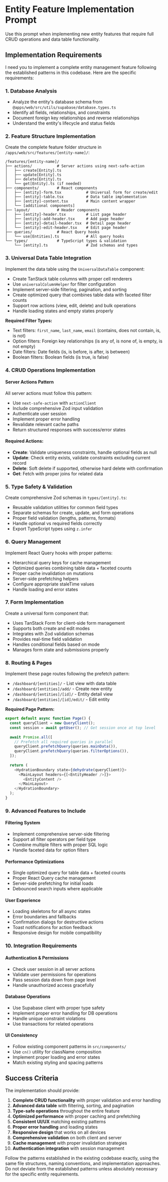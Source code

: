# Entity Feature Implementation Prompt

Use this prompt when implementing new entity features that require full CRUD operations and data table functionality.

## Implementation Requirements

I need you to implement a complete entity management feature following the established patterns in this codebase. Here are the specific requirements:

### 1. Database Analysis
- Analyze the entity's database schema from `@apps/web/src/utils/supabase/database.types.ts`
- Identify all fields, relationships, and constraints
- Document foreign key relationships and reverse relationships
- Understand the entity's lifecycle and status fields

### 2. Feature Structure Implementation
Create the complete feature folder structure in `/apps/web/src/features/[entity-name]/`:

```
/features/[entity-name]/
├── actions/           # Server actions using next-safe-action
│   ├── create[Entity].ts
│   ├── update[Entity].ts  
│   ├── delete[Entity].ts
│   └── get[Entity].ts (if needed)
├── components/        # React components
│   ├── [entity]-form.tsx           # Universal form for create/edit
│   ├── [entity]-table.tsx          # Data table implementation
│   ├── [entity]-content.tsx        # Main content wrapper
│   └── [additional components]
├── layout/            # Header components
│   ├── [entity]-header.tsx         # List page header
│   ├── [entity]-add-header.tsx     # Add page header
│   ├── [entity]-detail-header.tsx  # Detail page header
│   └── [entity]-edit-header.tsx    # Edit page header
├── queries/           # React Query hooks
│   └── use[Entities].ts            # All query hooks
└── types/             # TypeScript types & validation
    └── [entity].ts                 # Zod schemas and types
```

### 3. Universal Data Table Integration
Implement the data table using the `UniversalDataTable` component:

- Create TanStack table columns with proper cell renderers
- Use `universalColumnHelper` for filter configuration
- Implement server-side filtering, pagination, and sorting
- Create optimized query that combines table data with faceted filter counts
- Support row actions (view, edit, delete) and bulk operations
- Handle loading states and empty states properly

**Required Filter Types:**
- Text filters: `first_name`, `last_name`, `email` (contains, does not contain, is, is not)
- Option filters: Foreign key relationships (is any of, is none of, is empty, is not empty)
- Date filters: Date fields (is, is before, is after, is between)
- Boolean filters: Boolean fields (is true, is false)

### 4. CRUD Operations Implementation

#### Server Actions Pattern
All server actions must follow this pattern:
- Use `next-safe-action` with `actionClient`
- Include comprehensive Zod input validation
- Authenticate user session
- Implement proper error handling
- Revalidate relevant cache paths
- Return structured responses with success/error states

#### Required Actions:
- **Create**: Validate uniqueness constraints, handle optional fields as null
- **Update**: Check entity exists, validate constraints excluding current record
- **Delete**: Soft delete if supported, otherwise hard delete with confirmation
- **Get**: Fetch with proper joins for related data

### 5. Type Safety & Validation
Create comprehensive Zod schemas in `types/[entity].ts`:

- Reusable validation utilities for common field types
- Separate schemas for create, update, and form operations
- Proper field validation (lengths, patterns, formats)
- Handle optional vs required fields correctly
- Export TypeScript types using `z.infer`

### 6. Query Management
Implement React Query hooks with proper patterns:

- Hierarchical query keys for cache management
- Optimized queries combining table data + faceted counts
- Proper cache invalidation on mutations
- Server-side prefetching helpers
- Configure appropriate staleTime values
- Handle loading and error states

### 7. Form Implementation
Create a universal form component that:

- Uses TanStack Form for client-side form management
- Supports both create and edit modes
- Integrates with Zod validation schemas
- Provides real-time field validation
- Handles conditional fields based on mode
- Manages form state and submissions properly

### 8. Routing & Pages
Implement these page routes following the prefetch pattern:

- `/dashboard/[entities]/` - List view with data table
- `/dashboard/[entities]/add/` - Create new entity
- `/dashboard/[entities]/[id]/` - Entity detail view  
- `/dashboard/[entities]/[id]/edit/` - Edit entity

**Required Page Pattern:**
```typescript
export default async function Page() {
  const queryClient = new QueryClient();
  const session = await getUser(); // Get session once at top level
  
  await Promise.all([
    // Prefetch all required queries in parallel
    queryClient.prefetchQuery(queries.mainData()),
    queryClient.prefetchQuery(queries.filterOptions()),
  ]);
  
  return (
    <HydrationBoundary state={dehydrate(queryClient)}>
      <MainLayout headers={[<EntityHeader />]}>
        <EntityContent />
      </MainLayout>
    </HydrationBoundary>
  );
}
```

### 9. Advanced Features to Include

#### Filtering System
- Implement comprehensive server-side filtering
- Support all filter operators per field type
- Combine multiple filters with proper SQL logic
- Handle faceted data for option filters

#### Performance Optimizations  
- Single optimized query for table data + faceted counts
- Proper React Query cache management
- Server-side prefetching for initial loads
- Debounced search inputs where applicable

#### User Experience
- Loading skeletons for all async states
- Error boundaries and fallbacks  
- Confirmation dialogs for destructive actions
- Toast notifications for action feedback
- Responsive design for mobile compatibility

### 10. Integration Requirements

#### Authentication & Permissions
- Check user session in all server actions
- Validate user permissions for operations
- Pass session data down from page level
- Handle unauthorized access gracefully

#### Database Operations
- Use Supabase client with proper type safety
- Implement proper error handling for DB operations
- Handle unique constraint violations
- Use transactions for related operations

#### UI Consistency
- Follow existing component patterns in `src/components/`
- Use `cn()` utility for className composition
- Implement proper loading and error states
- Match existing styling and spacing patterns

## Success Criteria

The implementation should provide:

1. **Complete CRUD functionality** with proper validation and error handling
2. **Advanced data table** with filtering, sorting, and pagination
3. **Type-safe operations** throughout the entire feature
4. **Optimized performance** with proper caching and prefetching
5. **Consistent UI/UX** matching existing patterns
6. **Proper error handling** and loading states
7. **Responsive design** that works on all devices
8. **Comprehensive validation** on both client and server
9. **Cache management** with proper invalidation strategies
10. **Authentication integration** with session management

Follow the patterns established in the existing codebase exactly, using the same file structures, naming conventions, and implementation approaches. Do not deviate from the established patterns unless absolutely necessary for the specific entity requirements.